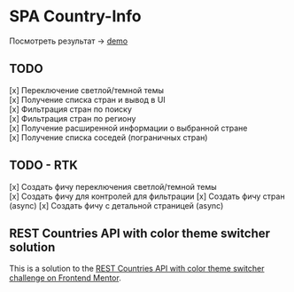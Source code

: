 # SPA Country-Info

Посмотреть результат -> [demo](https://spa-country-info.vercel.app)

## TODO

[x] Переключение светлой/темной темы  
[x] Получение списка стран и вывод в UI  
[x] Фильтрация стран по поиску  
[x] Фильтрация стран по региону  
[x] Получение расширенной информации о выбранной стране  
[x] Получение списка соседей (пограничных стран)

## TODO - RTK

[x] Создать фичу переключения светлой/темной темы  
[x] Создать фичу для контролей для фильтрации
[x] Создать фичу стран (async)
[x] Создать фичу с детальной страницей (async)

## REST Countries API with color theme switcher solution

This is a solution to the [REST Countries API with color theme switcher challenge on Frontend Mentor](https://www.frontendmentor.io/challenges/rest-countries-api-with-color-theme-switcher-5cacc469fec04111f7b848ca).
